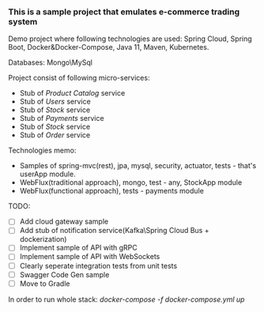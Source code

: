 ### This is a sample project that emulates e-commerce  trading system


Demo project where following technologies are used: Spring Cloud, Spring Boot, Docker&Docker-Compose, Java 11,
Maven, Kubernetes.

Databases: Mongo\MySql

Project consist of following micro-services:
* Stub of *Product Catalog* service
* Stub of *Users* service
* Stub of *Stock* service
* Stub of *Payments* service
* Stub of *Stock* service
* Stub of *Order* service

Technologies memo:
* Samples of spring-mvc(rest), jpa, mysql, security, actuator, tests - that's userApp module.
* WebFlux(traditional approach), mongo, test - any, StockApp module
* WebFlux(functional approach), tests - payments module   


TODO:
- [ ] Add cloud gateway sample
- [ ] Add stub of notification service(Kafka\Spring Cloud Bus + dockerization)
- [ ] Implement sample of  API with gRPC
- [ ] Implement sample of API with WebSockets
- [ ] Clearly seperate integration tests from unit tests
- [ ] Swagger Code Gen sample
- [ ] Move to Gradle

In order to run whole stack: *docker-compose -f docker-compose.yml up*
